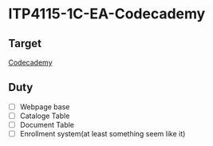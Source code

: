 # ITP4115-1C-EA-Codecademy

## Target
[Codecademy](https://www.codecademy.com/)

## Duty
 - [ ] Webpage base
 - [ ] Cataloge Table
 - [ ] Document Table
 - [ ] Enrollment system(at least something seem like it)
